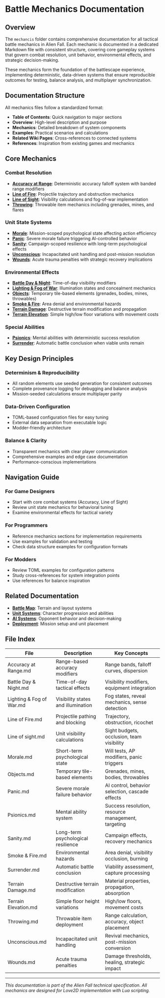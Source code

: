 # Battle Mechanics Documentation

## Overview

The `mechancis` folder contains comprehensive documentation for all tactical battle mechanics in Alien Fall. Each mechanic is documented in a dedicated Markdown file with consistent structure, covering core gameplay systems that govern combat resolution, unit behavior, environmental effects, and strategic decision-making.

These mechanics form the foundation of the battlescape experience, implementing deterministic, data-driven systems that ensure reproducible outcomes for testing, balance analysis, and multiplayer synchronization.

## Documentation Structure

All mechanics files follow a standardized format:

- **Table of Contents**: Quick navigation to major sections
- **Overview**: High-level description and purpose
- **Mechanics**: Detailed breakdown of system components
- **Examples**: Practical scenarios and calculations
- **Related Wiki Pages**: Cross-references to connected systems
- **References**: Inspiration from existing games and mechanics

## Core Mechanics

### Combat Resolution
- **[Accuracy at Range](Accuracy%20at%20Range.md)**: Deterministic accuracy falloff system with banded range modifiers
- **[Line of Fire](Line%20of%20Fire.md)**: Projectile trajectory and obstruction mechanics
- **[Line of Sight](Line%20of%20sight.md)**: Visibility calculations and fog-of-war implementation
- **[Throwing](Throwing.md)**: Throwable item mechanics including grenades, mines, and flares

### Unit State Systems
- **[Morale](Morale.md)**: Mission-scoped psychological state affecting action efficiency
- **[Panic](Panic.md)**: Severe morale failure triggering AI-controlled behavior
- **[Sanity](Sanity.md)**: Campaign-scoped resilience with long-term psychological effects
- **[Unconscious](Unconscious.md)**: Incapacitated unit handling and post-mission resolution
- **[Wounds](Wounds.md)**: Acute trauma penalties with strategic recovery implications

### Environmental Effects
- **[Battle Day & Night](Battle%20Day%20&%20Night.md)**: Time-of-day visibility modifiers
- **[Lighting & Fog of War](Lighting%20&%20Fog%20of%20War.md)**: Illumination states and concealment mechanics
- **[Objects](Objects.md)**: Temporary tile-based elements (grenades, bodies, mines, throwables)
- **[Smoke & Fire](Smoke%20&%20Fire.md)**: Area denial and environmental hazards
- **[Terrain Damage](Terrain%20damage.md)**: Destructive terrain modification and propagation
- **[Terrain Elevation](Terrain%20Elevation.md)**: Simple high/low floor variations with movement costs

### Special Abilities
- **[Psionics](Psionics.md)**: Mental abilities with deterministic success resolution
- **[Surrender](Surrender.md)**: Automatic battle conclusion when viable units remain

## Key Design Principles

### Determinism & Reproducibility
- All random elements use seeded generation for consistent outcomes
- Complete provenance logging for debugging and balance analysis
- Mission-seeded calculations ensure multiplayer parity

### Data-Driven Configuration
- TOML-based configuration files for easy tuning
- External data separation from executable logic
- Modder-friendly architecture

### Balance & Clarity
- Transparent mechanics with clear player communication
- Comprehensive examples and edge case documentation
- Performance-conscious implementations

## Navigation Guide

### For Game Designers
- Start with core combat systems (Accuracy, Line of Sight)
- Review unit state mechanics for behavioral tuning
- Examine environmental effects for tactical variety

### For Programmers
- Reference mechanics sections for implementation requirements
- Use examples for validation and testing
- Check data structure examples for configuration formats

### For Modders
- Review TOML examples for configuration patterns
- Study cross-references for system integration points
- Use references for balance inspiration

## Related Documentation

- **[Battle Map](../map/)**: Terrain and layout systems
- **[Unit Systems](../../units/)**: Character progression and abilities
- **[AI Systems](../ai/)**: Opponent behavior and decision-making
- **[Deployment](../deployment/)**: Mission setup and unit placement

## File Index

| File | Description | Key Concepts |
|------|-------------|--------------|
| Accuracy at Range.md | Range-based accuracy modifiers | Range bands, falloff curves, dispersion |
| Battle Day & Night.md | Time-of-day tactical effects | Visibility modifiers, equipment integration |
| Lighting & Fog of War.md | Visibility states and illumination | Fog states, reveal mechanics, sense detection |
| Line of Fire.md | Projectile pathing and blocking | Trajectory, obstruction, ricochet |
| Line of sight.md | Unit visibility calculations | Sight budgets, occlusion, team visibility |
| Morale.md | Short-term psychological state | Will tests, AP modifiers, panic triggers |
| Objects.md | Temporary tile-based elements | Grenades, mines, bodies, throwables |
| Panic.md | Severe morale failure behavior | AI control, behavior selection, cascade effects |
| Psionics.md | Mental ability system | Success resolution, resource management, targeting |
| Sanity.md | Long-term psychological resilience | Campaign effects, recovery mechanics |
| Smoke & Fire.md | Environmental hazards | Area denial, visibility occlusion, burning |
| Surrender.md | Automatic battle conclusion | Viability assessment, capture processing |
| Terrain Damage.md | Destructive terrain modification | Material properties, propagation, absorption |
| Terrain Elevation.md | Simple floor height variations | High/low floors, movement costs |
| Throwing.md | Throwable item deployment | Range calculation, accuracy, object placement |
| Unconscious.md | Incapacitated unit handling | Revival mechanics, post-mission conversion |
| Wounds.md | Acute trauma penalties | Damage thresholds, healing, strategic impact |

---

*This documentation is part of the Alien Fall technical specification. All mechanics are designed for Love2D implementation with Lua scripting.*